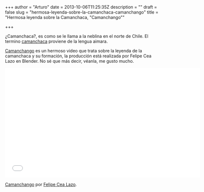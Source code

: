 +++
author = "Arturo"
date = 2013-10-06T11:25:35Z
description = ""
draft = false
slug = "hermosa-leyenda-sobre-la-camanchaca-camanchango"
title = "Hermosa leyenda sobre la Camanchaca, \"Camanchango\""

+++

¿Camanchaca?, es como se le llama a la neblina en el norte de Chile. El termino <a href="http://es.wikipedia.org/wiki/Camanchaca">camanchaca</a> proviene de la lengua aimara.

<a href="http://vimeo.com/75434611">Camanchango</a> es un hermoso video que trata sobre la leyenda de la camanchaca y su formación, la producción está realizada por Felipe Cea Lazo en Blender. No sé que más decir, véanla, me gusto mucho.

<iframe src="//player.vimeo.com/video/75434611?color=c9ff23" width="640" height="361" frameborder="0" webkitallowfullscreen mozallowfullscreen allowfullscreen></iframe> <p><a href="http://vimeo.com/75434611">Camanchango</a> por <a href="http://vimeo.com/felipecealazo">Felipe Cea Lazo</a>.</p>